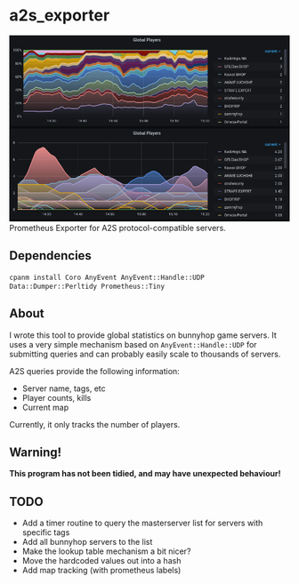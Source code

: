 # a2s_exporter
![a screenshot](https://raw.githubusercontent.com/Tanami/a2s_exporter/master/example.png)
Prometheus Exporter for A2S protocol-compatible servers.

## Dependencies
```
cpanm install Coro AnyEvent AnyEvent::Handle::UDP Data::Dumper::Perltidy Prometheus::Tiny
```

## About
I wrote this tool to provide global statistics on bunnyhop game servers. It uses a very simple mechanism based on `AnyEvent::Handle::UDP` for submitting queries and can probably easily scale to thousands of servers.

A2S queries provide the following information:
 - Server name, tags, etc
 - Player counts, kills
 - Current map

Currently, it only tracks the number of players.

## Warning!
**This program has not been tidied, and may have unexpected behaviour!**

## TODO
 - Add a timer routine to query the masterserver list for servers with specific tags
 - Add all bunnyhop servers to the list
 - Make the lookup table mechanism a bit nicer?
 - Move the hardcoded values out into a hash
 - Add map tracking (with prometheus labels)
